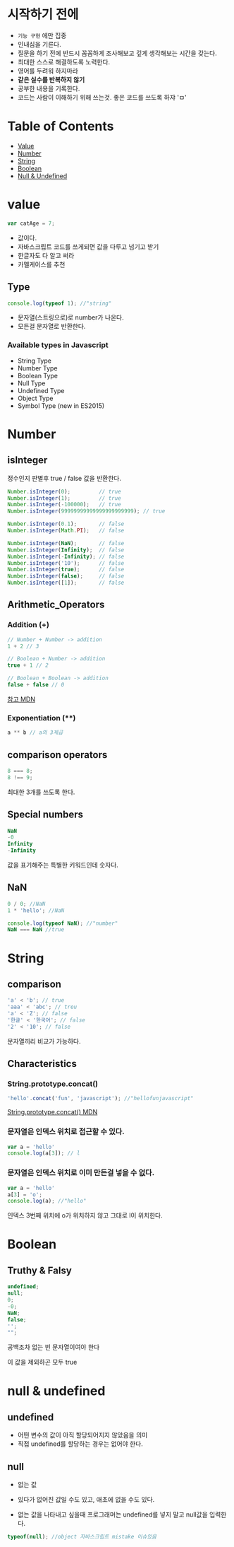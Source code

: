 # 시작하기 전에

* `기능 구현` 에만 집중
* 인내심을 기른다.
* 질문을 하기 전에 반드시 꼼꼼하게 조사해보고 깊게 생각해보는 시간을 갖는다.
* 최대한 스스로 해결하도록 노력한다.
* 영어를 두려워 하지마라
* **같은 실수를 반복하지 않기**
* 공부한 내용을 기록한다.
* 코드는 사람이 이해하기 위해 쓰는것. 좋은 코드를 쓰도록 하쟈 'ㅁ'

# Table of Contents

* [Value](#value)
* [Number](#number)
* [String](#string)
* [Boolean](#Boolean)
* [Null & Undefined](null--undefined)

# value

```js
var catAge = 7;
```

* 값이다.
* 자바스크립트 코드를 쓰게되면 값을 다루고 넘기고 받기
* 한글자도 다 알고 써라
* 카멜케이스를 추천

## Type

```js
console.log(typeof 1); //"string"
```
* 문자열(스트링으로)로 number가 나온다.
* 모든걸 문자열로 반환한다.

### Available types in Javascript

* String Type
* Number Type
* Boolean Type
* Null Type
* Undefined Type
* Object Type
* Symbol Type (new in ES2015)


# Number

## isInteger

정수인지 판별후 true / false 값을 반환한다.
```js
Number.isInteger(0);         // true
Number.isInteger(1);         // true
Number.isInteger(-100000);   // true
Number.isInteger(99999999999999999999999); // true

Number.isInteger(0.1);       // false
Number.isInteger(Math.PI);   // false

Number.isInteger(NaN);       // false
Number.isInteger(Infinity);  // false
Number.isInteger(-Infinity); // false
Number.isInteger('10');      // false
Number.isInteger(true);      // false
Number.isInteger(false);     // false
Number.isInteger([1]);       // false
```

## Arithmetic_Operators

### Addition (+)

```js
// Number + Number -> addition
1 + 2 // 3

// Boolean + Number -> addition
true + 1 // 2

// Boolean + Boolean -> addition
false + false // 0
```
[참고 MDN](https://developer.mozilla.org/en-US/docs/Web/JavaScript/Reference/Operators/Arithmetic_Operators)

### Exponentiation (**)

```js
a ** b // a의 3제곱 
```

## comparison operators

```js
8 === 8;
8 !== 9;
```
최대한 3개를 쓰도록 한다.

## Special numbers

```js
NaN
-0
Infinity
-Infinity
```
값을 표기해주는 특별한 키워드인데 숫자다.


## NaN

```js
0 / 0; //NaN
1 * 'hello'; //NaN 

console.log(typeof NaN); //"number"
NaN === NaN //true
```

# String

## comparison

```js
'a' < 'b'; // true
'aaa' < 'abc'; // treu
'a' < 'Z'; // false
'한글' < '한국어'; // false
'2' < '10'; // false
```
문자열끼리 비교가 가능하다.

## Characteristics

### String​.prototype​.concat()

```js
'hello'.concat('fun', 'javascript'); //"hellofunjavascript"
```
[String​.prototype​.concat() MDN](https://developer.mozilla.org/ko/docs/Web/JavaScript/Reference/Global_Objects/String/concat)

### 문자열은 인덱스 위치로 접근할 수 있다.

```js
var a = 'hello'
console.log(a[3]); // l
```

### 문자열은 인덱스 위치로 이미 만든걸 넣을 수 없다.

```js
var a = 'hello'
a[3] = 'o';
console.log(a); //"hello"
```
인덱스 3번째 위치에 o가 위치하지 않고 그대로 l이 위치한다.



# Boolean

## Truthy & Falsy

```js
undefined;
null;
0;
-0;
NaN;
false;
'';
"";
```
공백조차 없는 빈 문자열이여야 한다

이 값을 제외하곤 모두 true

# null & undefined

## undefined 

* 어떤 변수의 값이 아직 할당되어지지 않았음을 의미
* 직접 undefined를 할당하는 경우는 없어야 한다.


## null

* 없는 값 

* 있다가 없어진 값일 수도 있고, 애초에 없을 수도 있다.

* 없는 값을 나타내고 싶을때 프로그래머는 undefined를 넣지 말고 null값을 입력한다. 

```js
typeof(null); //object 자바스크립트 mistake 이슈있음
```

  


